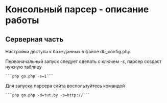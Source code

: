# Консольный парсер - описание работы
## Серверная часть
Настройки доступа к базе данных в файле db_config.php

Первоначальный запуск следует сделать с ключем <i>-s</i>, парсер создаст нужную таблицу

    ```php go.php -s=1```

Для запуска парсера сайта воспользуйтесь командой

    ```php go.php -d=tut.by -p=http://```
